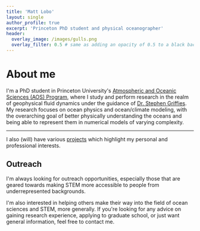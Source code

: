 ```yaml
---
title: 'Matt Lobo'
layout: single
author_profile: true
excerpt: 'Princeton PhD student and physical oceanographer'
header:
  overlay_image: /images/gulls.png
  overlay_filter: 0.5 # same as adding an opacity of 0.5 to a black background
---
```


# About me

I'm a PhD student in Princeton University's
[Atmospheric and Oceanic Sciences (AOS) Program](https://aos.princeton.edu/),
where I study and perform research in the realm of geophysical fluid dynamics
under the guidance of [Dr. Stephen Griffies](https://stephengriffies.github.io/).
My research focuses on ocean physics and ocean/climate modeling, with the overarching goal
of better physically understanding the oceans and being able to represent them
in numerical models of varying complexity.

---

I also (will) have various [projects](https://mjclobo.github.io/projects/) which highlight my personal and professional interests.

## Outreach

I'm always looking for outreach opportunities, especially those that
are geared towards making STEM more accessible to people from underrepresented backgrounds.

I'm also interested in helping others make their way into the field of ocean sciences and STEM, more generally.
If you're looking for any advice on gaining research experience, applying to graduate school, or just want general
information, feel free to contact me.

